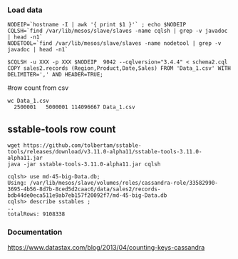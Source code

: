 ### Load data
```
NODEIP=`hostname -I | awk '{ print $1 }'` ; echo $NODEIP
CQLSH=`find /var/lib/mesos/slave/slaves -name cqlsh | grep -v javadoc | head -n1`
NODETOOL=`find /var/lib/mesos/slave/slaves -name nodetool | grep -v javadoc | head -n1`

$CQLSH -u XXX -p XXX $NODEIP  9042 --cqlversion="3.4.4" < schema2.cql
COPY sales2.records (Region,Product,Date,Sales) FROM 'Data_1.csv' WITH DELIMITER=',' AND HEADER=TRUE;
```
#row count from csv
```
wc Data_1.csv 
  2500001   5000001 114096667 Data_1.csv
```
## sstable-tools row count
```
wget https://github.com/tolbertam/sstable-tools/releases/download/v3.11.0-alpha11/sstable-tools-3.11.0-alpha11.jar
java -jar sstable-tools-3.11.0-alpha11.jar cqlsh

cqlsh> use md-45-big-Data.db;
Using: /var/lib/mesos/slave/volumes/roles/cassandra-role/33582990-3695-4b56-8d7b-8ced5d2caac6/data/sales2/records-bdb44de0eca511e9ab7eb157f20092f7/md-45-big-Data.db
cqlsh> describe sstables ;
..
totalRows: 9108338
```
### Documentation
https://www.datastax.com/blog/2013/04/counting-keys-cassandra  
